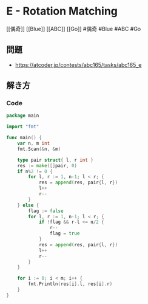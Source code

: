 # E - Rotation Matching
[[偶奇]] [[Blue]] [[ABC]] [[Go]]
#偶奇 #Blue #ABC #Go 

## 問題
- https://atcoder.jp/contests/abc165/tasks/abc165_e

## 解き方
### Code
```go
package main

import "fmt"

func main() {
	var n, m int
	fmt.Scan(&n, &m)

	type pair struct{ l, r int }
	res := make([]pair, 0)
	if n%2 != 0 {
		for l, r := 1, n-1; l < r; {
			res = append(res, pair{l, r})
			l++
			r--
		}
	} else {
		flag := false
		for l, r := 1, n-1; l < r; {
			if !flag && r-l <= n/2 {
				r--
				flag = true
			}
			res = append(res, pair{l, r})
			l++
			r--
		}
	}

	for i := 0; i < m; i++ {
		fmt.Println(res[i].l, res[i].r)
	}
}
```